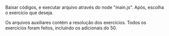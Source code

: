 Baixar códigos, e executar arquivo através do node "main.js". Após, escolha o exercício que deseja.

Os arquivos auxiliares contém a resolução dos exercícios. Todos os exercícios foram feitos, incluindo os adicionais do 50.
